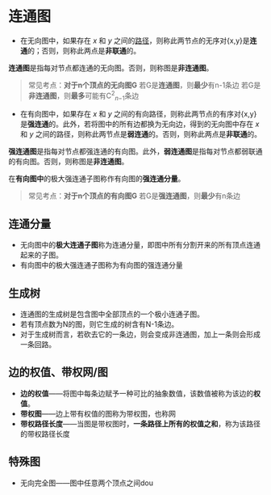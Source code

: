 


# 连通图

- 在无向图中，如果存在 _x_ 和 _y_ 之间的[路径](https://zh.wikipedia.org/wiki/%E9%81%93%E8%B7%AF_(%E5%9B%BE%E8%AE%BA) "道路 (图论)")，则称此两节点的无序对{x,y}是**连通**的；否则，则称此两点是**非联通**的。

**连通图**是指每对节点都连通的无向图。否则，则称图是**非连通图**。

>常见考点：**对于n个顶点的无向图G**
若G是**连通图**，则**最少**有n-1条边
若G是**非连通图**，则**最多**可能有C$^2$$_n$$_-$$_1$条边

- 在有向图中，如果存在 _x_ 和 _y_ 之间的有向路径，则称此两节点的有序对{x,y}是**强连通**的。此外，若将图中的所有边都换为无向边，得到的无向图中存在 _x_ 和 _y_ 之间的路径，则称此两节点是**弱连通**的。否则，则称此两点是**非联通**的。

**强连通图**是指每对节点都强连通的有向图。此外，**弱连通图**是指每对节点都弱联通的有向图。否则，则称图是**非连通图**。

在**有向图中**的极大强连通子图称作有向图的**强连通分量**。

>常见考点：**对于n个顶点的有向图G**
若G是**强连通图**，则**最少**有n条边


## 连通分量

- 无向图中的**极大连通子图**称为连通分量，即图中所有分割开来的所有顶点连通起来的子图。
- 有向图中的极大强连通子图称为有向图的强连通分量

## 生成树

- 连通图的生成树是包含图中全部顶点的一个极小连通子图。
- 若有顶点数为N的图，则它生成的树含有N-1条边。
- 对于生成树而言，若砍去它的一条边，则会变成非连通图，加上一条则会形成一条回路。

## 边的权值、带权网/图
- **边的权值**——将图中每条边赋予一种可比的抽象数值，该数值被称为该边的**权值**。
- **带权图**——边上带有权值的图称为带权图，也称网
- **带权路径长度**——当图是带权图时，**一条路径上所有的权值之和**，称为该路径的带权路径长度


## 特殊图
- 无向完全图——图中任意两个顶点之间dou
<!--stackedit_data:
eyJoaXN0b3J5IjpbNzgwNDQzNDAzXX0=
-->